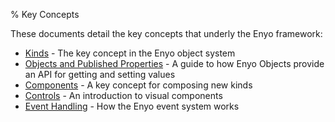 % Key Concepts

These documents detail the key concepts that underly the Enyo framework:

* [Kinds](kinds.html) - The key concept in the Enyo object system
* [Objects and Published Properties](objects-and-published-properties.html) - A guide to how Enyo Objects provide an API for getting and setting values
* [Components](components.html) - A key concept for composing new kinds
* [Controls](controls.html) - An introduction to visual components
* [Event Handling](event-handling.html) - How the Enyo event system works
